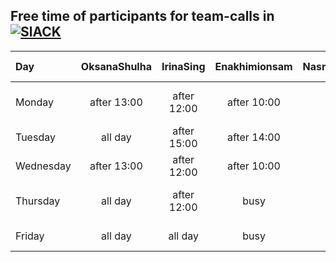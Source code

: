 ## Free time of participants for team-calls in [![SlACK](https://img.shields.io/badge/Slack-4A154B?style=for-the-badge&logo=slack&logoColor=white)](https://hackyourfuturebe.slack.com/archives/C01HUQHUJGP)

| Day       | OksanaShulha |  IrinaSing  | Enakhimionsam | NasratullahHussaini | radwan-m | Cyngyz                    |
| :-------- | :----------: | :---------: | :-----------: | :-----------------: | :------: | -----:                    |
| Monday    | after 13:00  | after 12:00 |  after 10:00  |                     |          | between 12.00-14.00       | 
| Tuesday   |   all day    | after 15:00 |  after 14:00  |                     |          |    after 18:00            | 
| Wednesday | after 13:00  | after 12:00 |  after 10:00  |                     |          |    after 18:00            | 
| Thursday  |   all day    | after 12:00 |     busy      |                     |          |  between 12.00-14.00      | 
| Friday    |   all day    |   all day   |     busy      |                     |          |    after 18:00            | 
